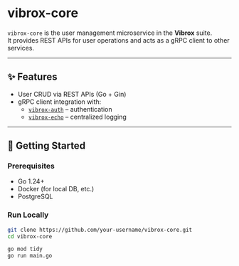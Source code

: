 # vibrox-core

`vibrox-core` is the user management microservice in the **Vibrox** suite.  
It provides REST APIs for user operations and acts as a gRPC client to other services.

---

## ✨ Features

- User CRUD via REST APIs (Go + Gin)
- gRPC client integration with:
  - [`vibrox-auth`](https://github.com/your-username/vibrox-auth) – authentication
  - [`vibrox-echo`](https://github.com/your-username/vibrox-echo) – centralized logging

---

## 🚀 Getting Started

### Prerequisites

- Go 1.24+
- Docker (for local DB, etc.)
- PostgreSQL

### Run Locally

```bash
git clone https://github.com/your-username/vibrox-core.git
cd vibrox-core

go mod tidy
go run main.go
```
